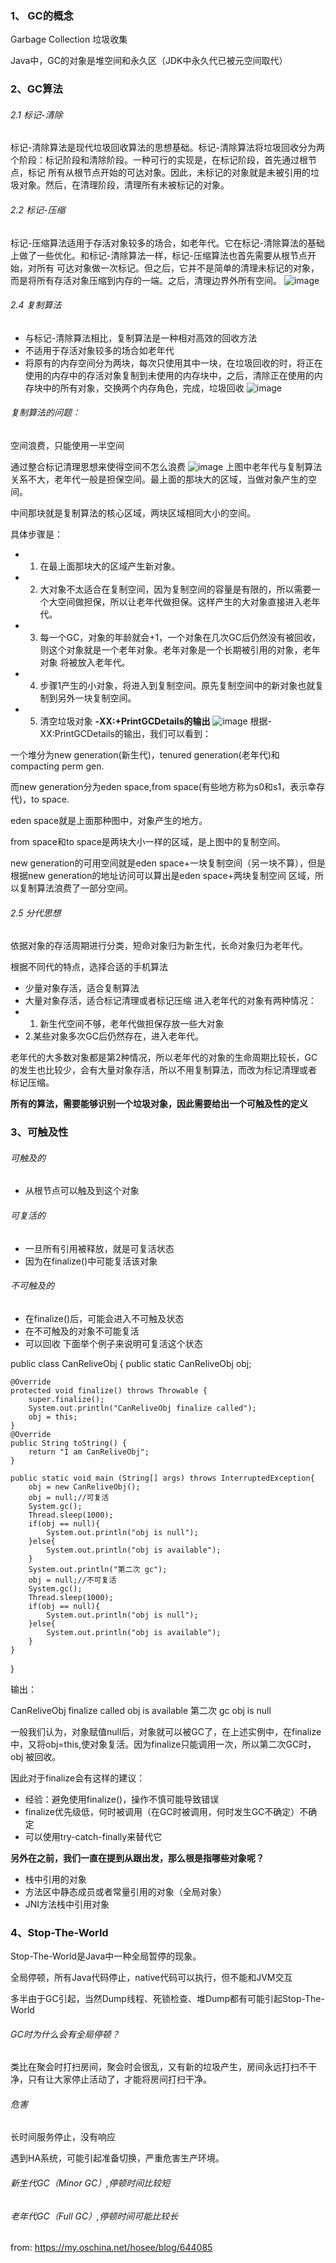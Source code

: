 ### 1、 GC的概念
Garbage Collection 垃圾收集

Java中，GC的对象是堆空间和永久区（JDK中永久代已被元空间取代）

### 2、GC算法
###### 2.1 标记-清除
标记-清除算法是现代垃圾回收算法的思想基础。标记-清除算法将垃圾回收分为两个阶段：标记阶段和清除阶段。一种可行的实现是，在标记阶段，首先通过根节点，标记
所有从根节点开始的可达对象。因此，未标记的对象就是未被引用的垃圾对象。然后，在清理阶段，清理所有未被标记的对象。
###### 2.2 标记-压缩
标记-压缩算法适用于存活对象较多的场合，如老年代。它在标记-清除算法的基础上做了一些优化。和标记-清除算法一样，标记-压缩算法也首先需要从根节点开始，对所有
可达对象做一次标记。但之后，它并不是简单的清理未标记的对象，而是将所有存活对象压缩到内存的一端。之后，清理边界外所有空间。
![image](https://github.com/bertcodes/ability/blob/master/jvm/image/GC-1th.png)
###### 2.4 复制算法
* 与标记-清除算法相比，复制算法是一种相对高效的回收方法
* 不适用于存活对象较多的场合如老年代
* 将原有的内存空间分为两块，每次只使用其中一块，在垃圾回收的时，将正在使用的内存中的存活对象复制到未使用的内存块中，之后，清除正在使用的内存块中的所有对象，交换两个内存角色，完成，垃圾回收
![image](https://github.com/bertcodes/ability/blob/master/jvm/image/GC-2th.png)
###### 复制算法的问题：

空间浪费，只能使用一半空间

通过整合标记清理思想来使得空间不怎么浪费
![image](https://github.com/bertcodes/ability/blob/master/jvm/image/GC-3th.png)
上图中老年代与复制算法关系不大，老年代一般是担保空间。最上面的那块大的区域，当做对象产生的空间。

中间那块就是复制算法的核心区域，两块区域相同大小的空间。

具体步骤是：
* 1. 在最上面那块大的区域产生新对象。
* 2. 大对象不太适合在复制空间，因为复制空间的容量是有限的，所以需要一个大空间做担保，所以让老年代做担保。这样产生的大对象直接进入老年代。
* 3. 每一个GC，对象的年龄就会+1，一个对象在几次GC后仍然没有被回收，则这个对象就是一个老年对象。老年对象是一个长期被引用的对象，老年对象
将被放入老年代。
* 4. 步骤1产生的小对象，将进入到复制空间。原先复制空间中的新对象也就复制到另外一块复制空间。
* 5. 清空垃圾对象
<b>-XX:+PrintGCDetails的输出</b>
![image](https://github.com/bertcodes/ability/blob/master/jvm/image/GC-4th.png)
根据-XX:PrintGCDetails的输出，我们可以看到：

一个堆分为new generation(新生代)，tenured generation(老年代)和compacting perm gen.

而new generation分为eden space,from space(有些地方称为s0和s1，表示幸存代)，to space.

eden space就是上面那种图中，对象产生的地方。

from space和to space是两块大小一样的区域，是上图中的复制空间。

new generation的可用空间就是eden space+一块复制空间（另一块不算），但是根据new generation的地址访问可以算出是eden space+两块复制空间
区域，所以复制算法浪费了一部分空间。
###### 2.5 分代思想
依据对象的存活周期进行分类，短命对象归为新生代，长命对象归为老年代。

根据不同代的特点，选择合适的手机算法
* 少量对象存活，适合复制算法
* 大量对象存活，适合标记清理或者标记压缩
进入老年代的对象有两种情况：
* 1. 新生代空间不够，老年代做担保存放一些大对象
* 2.某些对象多次GC后仍然存在，进入老年代。

老年代的大多数对象都是第2种情况，所以老年代的对象的生命周期比较长，GC的发生也比较少，会有大量对象存活，所以不用复制算法，而改为标记清理或者
标记压缩。

<b>所有的算法，需要能够识别一个垃圾对象，因此需要给出一个可触及性的定义</b>
### 3、可触及性
###### 可触及的
* 从根节点可以触及到这个对象
###### 可复活的
* 一旦所有引用被释放，就是可复活状态
* 因为在finalize()中可能复活该对象
###### 不可触及的
* 在finalize()后，可能会进入不可触及状态
* 在不可触及的对象不可能复活
* 可以回收
下面举个例子来说明可复活这个状态

public class CanReliveObj {
    public static CanReliveObj obj;

    @Override
    protected void finalize() throws Throwable {
        super.finalize();
        System.out.println("CanReliveObj finalize called");
        obj = this;
    }
    @Override
    public String toString() {
        return "I am CanReliveObj";
    }

    public static void main (String[] args) throws InterruptedException{
        obj = new CanReliveObj();
        obj = null;//可复活
        System.gc();
        Thread.sleep(1000);
        if(obj == null){
            System.out.println("obj is null");
        }else{
            System.out.println("obj is available");
        }
        System.out.println("第二次 gc");
        obj = null;//不可复活
        System.gc();
        Thread.sleep(1000);
        if(obj == null){
            System.out.println("obj is null");
        }else{
            System.out.println("obj is available");
        }
    }
}

输出：

CanReliveObj finalize called
obj is available
第二次 gc
obj is null

一般我们认为，对象赋值null后，对象就可以被GC了，在上述实例中，在finalize中，又将obj=this,使对象复活。因为finalize只能调用一次，所以第二次GC时，obj
被回收。

因此对于finalize会有这样的建议：
* 经验：避免使用finalize()，操作不慎可能导致错误
* finalize优先级低，何时被调用（在GC时被调用，何时发生GC不确定）不确定
* 可以使用try-catch-finally来替代它

<b>另外在之前，我们一直在提到从跟出发，那么根是指哪些对象呢？</b>

* 栈中引用的对象
* 方法区中静态成员或者常量引用的对象（全局对象）
* JNI方法栈中引用对象

### 4、Stop-The-World
Stop-The-World是Java中一种全局暂停的现象。

全局停顿，所有Java代码停止，native代码可以执行，但不能和JVM交互

多半由于GC引起，当然Dump线程、死锁检查、堆Dump都有可能引起Stop-The-World
###### GC时为什么会有全局停顿？
类比在聚会时打扫房间，聚会时会很乱，又有新的垃圾产生，房间永远打扫不干净，只有让大家停止活动了，才能将房间打扫干净。
###### 危害
长时间服务停止，没有响应

遇到HA系统，可能引起准备切换，严重危害生产环境。

###### 新生代GC（Minor GC）,停顿时间比较短
###### 老年代GC（Full GC）,停顿时间可能比较长

from: https://my.oschina.net/hosee/blog/644085



  





